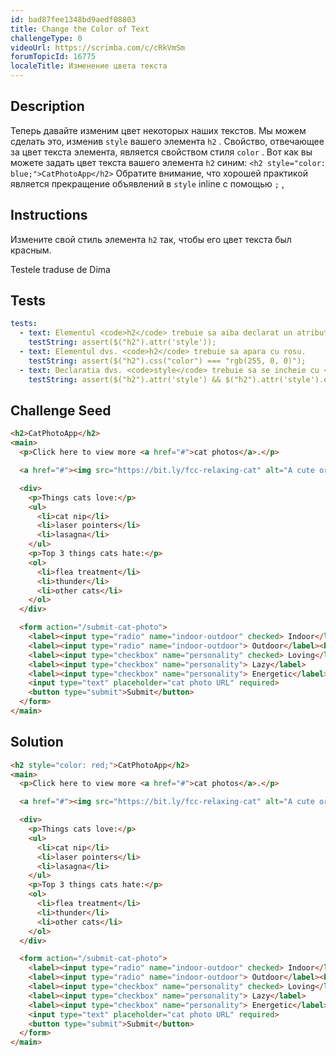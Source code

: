 ```yaml
---
id: bad87fee1348bd9aedf08803
title: Change the Color of Text
challengeType: 0
videoUrl: https://scrimba.com/c/cRkVmSm
forumTopicId: 16775
localeTitle: Изменение цвета текста
---
```


## Description
<section id='description'>
Теперь давайте изменим цвет некоторых наших текстов. Мы можем сделать это, изменив <code>style</code> вашего элемента <code>h2</code> . Свойство, отвечающее за цвет текста элемента, является свойством стиля <code>color</code> . Вот как вы можете задать цвет текста вашего элемента <code>h2</code> синим: <code>&lt;h2 style=&quot;color: blue;&quot;&gt;CatPhotoApp&lt;/h2&gt;</code> Обратите внимание, что хорошей практикой является прекращение объявлений в <code>style</code> inline с помощью <code>;</code> ,
</section>

## Instructions
<section id='instructions'>
Измените свой стиль элемента <code>h2</code> так, чтобы его цвет текста был красным.

Testele traduse de Dima
</section>

## Tests
<section id='tests'>

```yml
tests:
  - text: Elementul <code>h2</code> trebuie sa aiba declarat un atribut <code>style</code>.
    testString: assert($("h2").attr('style'));
  - text: Elementul dvs. <code>h2</code> trebuie sa apara cu rosu.
    testString: assert($("h2").css("color") === "rgb(255, 0, 0)");
  - text: Declaratia dvs. <code>style</code> trebuie sa se incheie cu <code>;</code> .
    testString: assert($("h2").attr('style') && $("h2").attr('style').endsWith(';'));

```

</section>

## Challenge Seed
<section id='challengeSeed'>

<div id='html-seed'>

```html
<h2>CatPhotoApp</h2>
<main>
  <p>Click here to view more <a href="#">cat photos</a>.</p>

  <a href="#"><img src="https://bit.ly/fcc-relaxing-cat" alt="A cute orange cat lying on its back."></a>

  <div>
    <p>Things cats love:</p>
    <ul>
      <li>cat nip</li>
      <li>laser pointers</li>
      <li>lasagna</li>
    </ul>
    <p>Top 3 things cats hate:</p>
    <ol>
      <li>flea treatment</li>
      <li>thunder</li>
      <li>other cats</li>
    </ol>
  </div>

  <form action="/submit-cat-photo">
    <label><input type="radio" name="indoor-outdoor" checked> Indoor</label>
    <label><input type="radio" name="indoor-outdoor"> Outdoor</label><br>
    <label><input type="checkbox" name="personality" checked> Loving</label>
    <label><input type="checkbox" name="personality"> Lazy</label>
    <label><input type="checkbox" name="personality"> Energetic</label><br>
    <input type="text" placeholder="cat photo URL" required>
    <button type="submit">Submit</button>
  </form>
</main>

```

</div>

</section>

## Solution
<section id='solution'>

```html
<h2 style="color: red;">CatPhotoApp</h2>
<main>
  <p>Click here to view more <a href="#">cat photos</a>.</p>

  <a href="#"><img src="https://bit.ly/fcc-relaxing-cat" alt="A cute orange cat lying on its back."></a>

  <div>
    <p>Things cats love:</p>
    <ul>
      <li>cat nip</li>
      <li>laser pointers</li>
      <li>lasagna</li>
    </ul>
    <p>Top 3 things cats hate:</p>
    <ol>
      <li>flea treatment</li>
      <li>thunder</li>
      <li>other cats</li>
    </ol>
  </div>

  <form action="/submit-cat-photo">
    <label><input type="radio" name="indoor-outdoor" checked> Indoor</label>
    <label><input type="radio" name="indoor-outdoor"> Outdoor</label><br>
    <label><input type="checkbox" name="personality" checked> Loving</label>
    <label><input type="checkbox" name="personality"> Lazy</label>
    <label><input type="checkbox" name="personality"> Energetic</label><br>
    <input type="text" placeholder="cat photo URL" required>
    <button type="submit">Submit</button>
  </form>
</main>
```

</section>
